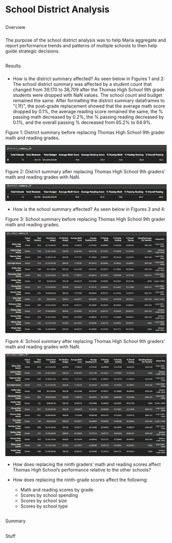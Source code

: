 # School District Analysis
##
Overview
###
The purpose of the school district analysis was to help Maria aggregate and report performance trends and patterns of multiple schools to then help guide strategic decisions.

##
Results
###
* How is the district summary affected?
As seen below in Figures 1 and 2: The school district summary was affected by a student count that changed from 39,170 to 38,709 after the Thomas High School 9th grade students were dropped with NaN values. The school count and budget remained the same. After formatting the district summary dataframes to "{.1f}", the post-grade replacement showed that the average math score dropped by 0.1%, the average reading score remained the same, the % passing math decreased by 0.2%, the % passing reading decreased by 0.1%, and the overall passing % decreased from 65.2% to 64.9%.

Figure 1: 
District summary before replacing Thomas High School 9th grader math and reading grades.

![image](https://github.com/derekhuggens/School_District_Analysis/blob/2e88137e338e992c3c2d6585f43a117dd338a6d2/Resources/district_summary_original.PNG)

Figure 2:
District summary after replacing Thomas High School 9th graders' math and reading grades with NaN.

![image](https://github.com/derekhuggens/School_District_Analysis/blob/2e88137e338e992c3c2d6585f43a117dd338a6d2/Resources/district_summary_replaced.PNG)

* How is the school summary affected?
As seen below in Figures 3 and 4: 

Figure 3: 
School summary before replacing Thomas High School 9th grader math and reading grades.

![image](https://github.com/derekhuggens/School_District_Analysis/blob/166032441b800a2c55916517800884d610bf679f/Resources/school_summary_original.PNG)

Figure 4:
School summary after replacing Thomas High School 9th graders' math and reading grades with NaN.

![image](https://github.com/derekhuggens/School_District_Analysis/blob/166032441b800a2c55916517800884d610bf679f/Resources/school_summary_replaced.PNG)

* How does replacing the ninth graders’ math and reading scores affect Thomas High School’s performance relative to the other schools?

* How does replacing the ninth-grade scores affect the following:
  - Math and reading scores by grade
  - Scores by school spending
  - Scores by school size
  - Scores by school type

##
Summary
##
Stuff
